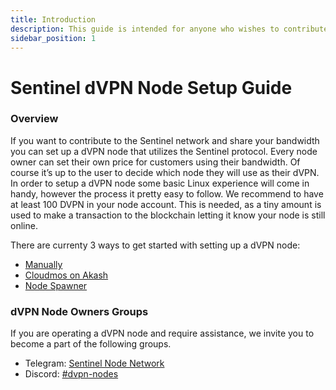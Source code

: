 ```yaml
---
title: Introduction
description: This guide is intended for anyone who wishes to contribute to the Sentinel dVPN Network and share their bandwidth by setting up a dVPN node
sidebar_position: 1
---
```


# Sentinel dVPN Node Setup Guide

### Overview

If you want to contribute to the Sentinel network and share your bandwidth you can set up a dVPN node that utilizes the Sentinel protocol. Every node owner can set their own price for customers using their bandwidth. Of course it’s up to the user to decide which node they will use as their dVPN.
In order to setup a dVPN node some basic Linux experience will come in handy, however the process it pretty easy to follow. We recommend to have at least 100 DVPN in your node account. This is needed, as a tiny amount is used to make a transaction to the blockchain letting it know your node is still online.

There are currenty 3 ways to get started with setting up a dVPN node:

- [Manually](/docs/category/manual)
- [Cloudmos on Akash](/docs/category/cloudmos-on-akash)
- [Node Spawner](/docs/category/node-spawner)


### dVPN Node Owners Groups

If you are operating a dVPN node and require assistance, we invite you to become a part of the following groups.

- Telegram: [Sentinel Node Network](https://t.me/SentinelNodeNetwork)
- Discord: [#dvpn-nodes](https://discord.com/channels/436630361313640469/436644009369403394)